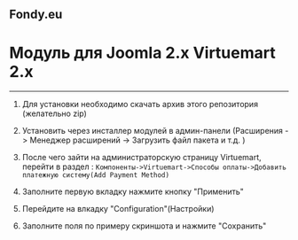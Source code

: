 Fondy.eu
-------

Модуль для Joomla 2.x Virtuemart 2.x 
==========

-------

1. Для установки необходимо скачать архив этого репозитория (желательно zip)

2. Установить через инсталлер модулей в админ-панели (Расширения -> Менеджер расширений -> Загрузить файл пакета и т.д. )

3. После чего зайти на администраторскую страницу Virtuemart, перейти в раздел : 
`Компоненты->Virtuemart->Способы оплаты->Добавить платежную систему(Add Payment Method)`

4. Заполните первую вкладку нажмите кнопку "Применить"

5. Перейдите на влкадку "Configuration"(Настройки)

6. Заполните поля по примеру скриншота и нажмите "Сохранить"
